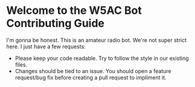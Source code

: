 # Welcome to the W5AC Bot Contributing Guide

I'm gonna be honest. This is an amateur radio bot. We're not super strict here. I just have a few requests:

- Please keep your code readable. Try to follow the style in our existing files.
- Changes should be tied to an issue. You should open a feature request/bug fix before creating a pull request to impliment it.

